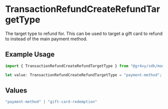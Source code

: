 # TransactionRefundCreateRefundTargetType

The target type to refund for. This can be used to target a gift card to refund to instead of the main payment method.

## Example Usage

```typescript
import { TransactionRefundCreateRefundTargetType } from "@gr4vy/sdk/models/components";

let value: TransactionRefundCreateRefundTargetType = "payment-method";
```

## Values

```typescript
"payment-method" | "gift-card-redemption"
```